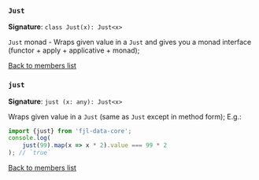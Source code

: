 ### `Just`
**Signature**: `class Just(x): Just<x>`

`Just` monad - Wraps given value in a `Just` and gives 
you a monad interface (functor + apply + applicative + monad);

[Back to members list](#fjldatacore-members)

### `just`
**Signature**: `just (x: any): Just<x>`

Wraps given value in a `Just` (same as `Just` except in method form); E.g.:

```javascript
import {just} from 'fjl-data-core';
console.log(
    just(99).map(x => x * 2).value === 99 * 2
); // `true`
```

[Back to members list](#fjldatacore-members)
